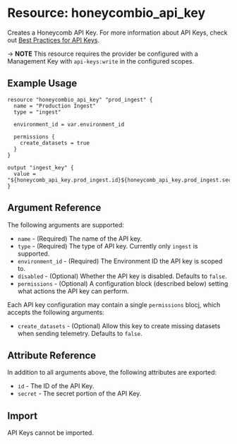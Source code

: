 # Resource: honeycombio_api_key

Creates a Honeycomb API Key.
For more information about API Keys, check out [Best Practices for API Keys](https://docs.honeycomb.io/get-started/best-practices/api-keys/).

-> **NOTE** This resource requires the provider be configured with a Management Key with `api-keys:write` in the configured scopes.

## Example Usage

```hcl
resource "honeycombio_api_key" "prod_ingest" {
  name = "Production Ingest"
  type = "ingest"

  environment_id = var.environment_id

  permissions {
    create_datasets = true
  }
}

output "ingest_key" {
  value = "${honeycomb_api_key.prod_ingest.id}${honeycomb_api_key.prod_ingest.secret}"
}
```

## Argument Reference

The following arguments are supported:

* `name` - (Required) The name of the API key.
* `type` - (Required) The type of API key. Currently only `ingest` is supported.
* `environment_id` - (Required) The Environment ID the API key is scoped to.
* `disabled` - (Optional) Whether the API key is disabled. Defaults to `false`.
* `permissions` - (Optional) A configuration block (described below) setting what actions the API key can perform.

Each API key configuration may contain a single `permissions` blocj, which accepts the following arguments:

* `create_datasets` - (Optional) Allow this key to create missing datasets when sending telemetry. Defaults to `false`.

## Attribute Reference

In addition to all arguments above, the following attributes are exported:

* `id` - The ID of the API Key.
* `secret` - The secret portion of the API Key.

## Import

API Keys cannot be imported.
